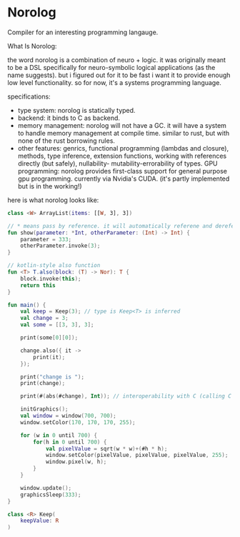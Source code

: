 # Norolog
Compiler for an interesting programming langauge.

What Is Norolog:

the word norolog is a combination of neuro + logic. it was originally meant to be a DSL specifically for neuro-symbolic logical applications (as the name suggests). but i figured out for it to be fast i want it to provide enough low level functionality. so for now, it's a systems programming language.

specifications:

- type system: norolog is statically typed.
- backend: it binds to C as backend.
- memory management: norolog will not have a GC. it will have a system to handle memory management at compile time. similar to rust, but with none of the rust borrowing rules.
- other features: genrics, functional programming (lambdas and closure), methods, type inference, extension functions, working with references directly (but safely), nullability- mutability-errorability of types.
GPU programming: norolog provides first-class support for general purpose gpu programming. currently via Nvidia's CUDA. (it's partly implemented but is in the working!)

here is what norolog looks like:

```kotlin
class <W> ArrayList(items: [[W, 3], 3])

// * means pass by reference. it will automatically referene and dereference it
fun show(parameter: *Int, otherParameter: (Int) -> Int) {
    parameter = 333;
    otherParameter.invoke(3);
}

// kotlin-style also function
fun <T> T.also(block: (T) -> Nor): T {
    block.invoke(this);
    return this
}

fun main() {
    val keep = Keep(3); // type is Keep<T> is inferred
    val change = 3;
    val some = [[3, 3], 3];

    print(some[0][0]);

    change.also({ it ->
        print(it);
    });

    print("change is ");
    print(change);

    print(#(abs(#change), Int)); // interoperability with C (calling C's abs function)

    initGraphics();
    val window = window(700, 700);
    window.setColor(170, 170, 170, 255);

    for (w in 0 until 700) {
        for(h in 0 until 700) {
            val pixelValue = sqrt(w * w)+(#h * h);
            window.setColor(pixelValue, pixelValue, pixelValue, 255);
            window.pixel(w, h);
        }
    }

    window.update();
    graphicsSleep(333);
}

class <R> Keep(
    keepValue: R
)

```
